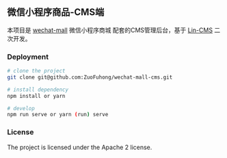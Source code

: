 ## 微信小程序商品-CMS端

本项目是 [wechat-mall](https://github.com/ZuoFuhong/wechat-mall-miniapp) 微信小程序商城 配套的CMS管理后台，基于 [Lin-CMS](https://github.com/TaleLin/lin-cms-vue) 二次开发。

### Deployment

```sh
# clone the project
git clone git@github.com:ZuoFuhong/wechat-mall-cms.git

# install dependency
npm install or yarn

# develop
npm run serve or yarn (run) serve
```

### License

The project is licensed under the Apache 2 license.
